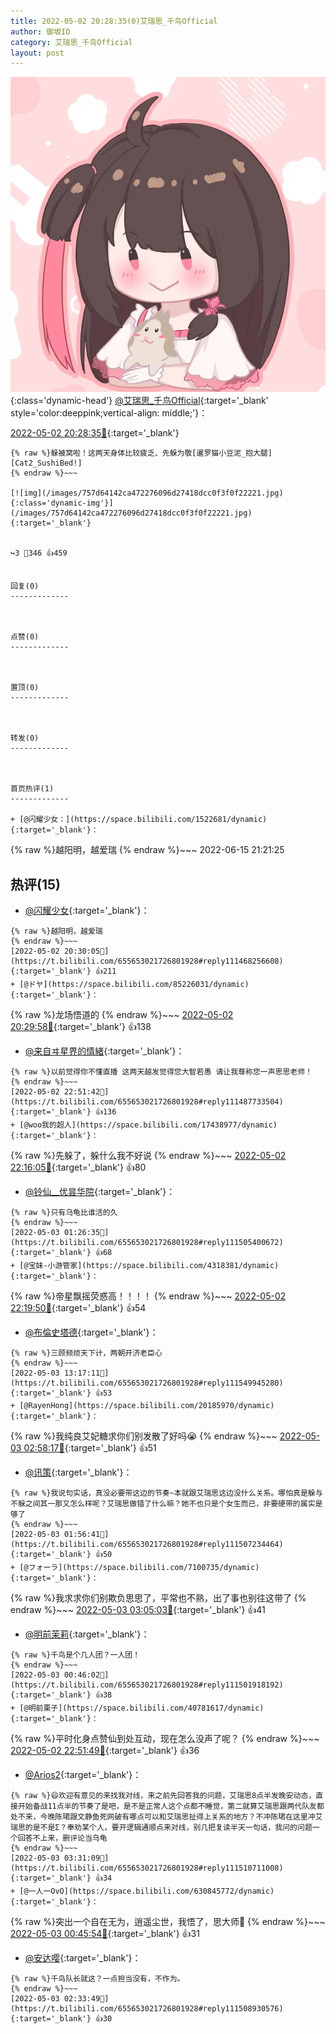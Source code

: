 ```yaml
---
title: 2022-05-02 20:28:35(0)艾瑞思_千鸟Official
author: 御坂IO
category: 艾瑞思_千鸟Official
layout: post
---
```


![img](/images/7e08840c56f251de28bdf766b647bd5fe9a5d50a.jpg){:class='dynamic-head'}
[@艾瑞思_千鸟Official](https://space.bilibili.com/1090010845/dynamic){:target='_blank' style='color:deeppink;vertical-align: middle;'}：

[2022-05-02 20:28:35🔗](https://t.bilibili.com/655653021726801928){:target='_blank'}

~~~
{% raw %}躲被窝啦！这两天身体比较疲乏、先躲为敬[暹罗猫小豆泥_抱大腿][Cat2_SushiBed!]
{% endraw %}~~~

[![img](/images/757d64142ca472276096d27418dcc0f3f0f22221.jpg){:class='dynamic-img'}](/images/757d64142ca472276096d27418dcc0f3f0f22221.jpg){:target='_blank'}


↪️3 💬346 👍459


回复(0)
-------------



点赞(0)
-------------



置顶(0)
-------------



转发(0)
-------------



首页热评(1)
-------------

+ [@闪耀少女：](https://space.bilibili.com/1522681/dynamic){:target='_blank'}：
~~~
{% raw %}越阳明，越爱瑞
{% endraw %}~~~
2022-06-15 21:21:25


热评(15)
-------------

+ [@闪耀少女](https://space.bilibili.com/1522681/dynamic){:target='_blank'}：
~~~
{% raw %}越阳明，越爱瑞
{% endraw %}~~~
[2022-05-02 20:30:05🔗](https://t.bilibili.com/655653021726801928#reply111468256608){:target='_blank'} 👍211
+ [@ドヤ](https://space.bilibili.com/85226031/dynamic){:target='_blank'}：
~~~
{% raw %}龙场悟道的
{% endraw %}~~~
[2022-05-02 20:29:58🔗](https://t.bilibili.com/655653021726801928#reply111468252080){:target='_blank'} 👍138
+ [@来自ヰ星界的情緒](https://space.bilibili.com/207458175/dynamic){:target='_blank'}：
~~~
{% raw %}以前觉得你不懂直播 这两天越发觉得您大智若愚 请让我尊称您一声思思老师！
{% endraw %}~~~
[2022-05-02 22:51:42🔗](https://t.bilibili.com/655653021726801928#reply111487733504){:target='_blank'} 👍136
+ [@woo我的超人](https://space.bilibili.com/17438977/dynamic){:target='_blank'}：
~~~
{% raw %}先躲了，躲什么我不好说
{% endraw %}~~~
[2022-05-02 22:16:05🔗](https://t.bilibili.com/655653021726801928#reply111482520000){:target='_blank'} 👍80
+ [@铃仙__优昙华院](https://space.bilibili.com/11951492/dynamic){:target='_blank'}：
~~~
{% raw %}只有乌龟比谁活的久
{% endraw %}~~~
[2022-05-03 01:26:35🔗](https://t.bilibili.com/655653021726801928#reply111505400672){:target='_blank'} 👍68
+ [@宝妹-小游管家](https://space.bilibili.com/4318381/dynamic){:target='_blank'}：
~~~
{% raw %}帝星飘摇荧惑高！！！！
{% endraw %}~~~
[2022-05-02 22:19:50🔗](https://t.bilibili.com/655653021726801928#reply111483098976){:target='_blank'} 👍54
+ [@布倫史塔德](https://space.bilibili.com/37014818/dynamic){:target='_blank'}：
~~~
{% raw %}三顾频烦天下计，两朝开济老臣心
{% endraw %}~~~
[2022-05-03 13:17:11🔗](https://t.bilibili.com/655653021726801928#reply111549945280){:target='_blank'} 👍53
+ [@RayenHong](https://space.bilibili.com/20185970/dynamic){:target='_blank'}：
~~~
{% raw %}我纯良艾妃糖求你们别发散了好吗😭
{% endraw %}~~~
[2022-05-03 02:58:17🔗](https://t.bilibili.com/655653021726801928#reply111509758848){:target='_blank'} 👍51
+ [@讯策](https://space.bilibili.com/57186901/dynamic){:target='_blank'}：
~~~
{% raw %}我说句实话，真没必要带这边的节奏~本就跟艾瑞思这边没什么关系。哪怕真是躲与不躲之间其一那又怎么样呢？艾瑞思做错了什么嘛？她不也只是个女生而已，非要硬带的属实是够了
{% endraw %}~~~
[2022-05-03 01:56:41🔗](https://t.bilibili.com/655653021726801928#reply111507234464){:target='_blank'} 👍50
+ [@フォーラ](https://space.bilibili.com/7100735/dynamic){:target='_blank'}：
~~~
{% raw %}我求求你们别欺负思思了，平常也不熟，出了事也别往这带了
{% endraw %}~~~
[2022-05-03 03:05:03🔗](https://t.bilibili.com/655653021726801928#reply111509992256){:target='_blank'} 👍41
+ [@明前茉莉](https://space.bilibili.com/2502837/dynamic){:target='_blank'}：
~~~
{% raw %}千鸟是个几人团？一人团！
{% endraw %}~~~
[2022-05-03 00:46:02🔗](https://t.bilibili.com/655653021726801928#reply111501918192){:target='_blank'} 👍38
+ [@明前栗子](https://space.bilibili.com/40781617/dynamic){:target='_blank'}：
~~~
{% raw %}平时化身点赞仙到处互动，现在怎么没声了呢？
{% endraw %}~~~
[2022-05-02 22:51:49🔗](https://t.bilibili.com/655653021726801928#reply111487772192){:target='_blank'} 👍36
+ [@Arios2](https://space.bilibili.com/5218364/dynamic){:target='_blank'}：
~~~
{% raw %}😄欢迎有意见的来找我对线，来之前先回答我的问题，艾瑞思8点半发晚安动态，直接开始备战11点半的节奏了是吧，是不是正常人这个点都不睡觉，第二就算艾瑞思跟两代队友都处不来，今晚陈珺跟文静鱼死网破有哪点可以和艾瑞思扯得上关系的地方？不冲陈珺在这里冲艾瑞思的是不是Σ？奉劝某个人，要开逻辑通顺点来对线，别几把复读半天一句话，我问的问题一个回答不上来，删评论当乌龟
{% endraw %}~~~
[2022-05-03 03:31:09🔗](https://t.bilibili.com/655653021726801928#reply111510711008){:target='_blank'} 👍34
+ [@一人一OvO](https://space.bilibili.com/630845772/dynamic){:target='_blank'}：
~~~
{% raw %}突出一个自在无为，逍遥尘世，我悟了，思大师🙏
{% endraw %}~~~
[2022-05-03 00:45:54🔗](https://t.bilibili.com/655653021726801928#reply111501987424){:target='_blank'} 👍31
+ [@安达嘤](https://space.bilibili.com/1082408451/dynamic){:target='_blank'}：
~~~
{% raw %}千鸟队长就这？一点担当没有，不作为。
{% endraw %}~~~
[2022-05-03 02:33:49🔗](https://t.bilibili.com/655653021726801928#reply111508930576){:target='_blank'} 👍30


